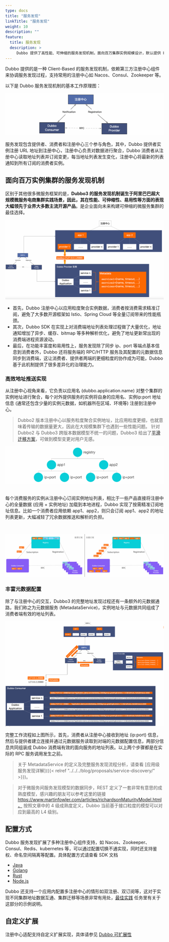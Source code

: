 ```yaml
---
type: docs
title: "服务发现"
linkTitle: "服务发现"
weight: 10
description: ""
feature:
  title: 服务发现
  description: >
     Dubbo 提供了高性能、可伸缩的服务发现机制，面向百万集群实例规模设计，默认提供 Nacos、Zookeeper 等注册中心适配并支持自定义扩展。
---
```


Dubbo 提供的是一种 Client-Based 的服务发现机制，依赖第三方注册中心组件来协调服务发现过程，支持常用的注册中心如 Nacos、Consul、Zookeeper 等。

以下是 Dubbo 服务发现机制的基本工作原理图：

![service-discovery](/imgs/v3/feature/service-discovery/arc.png)

服务发现包含提供者、消费者和注册中心三个参与角色，其中，Dubbo 提供者实例注册 URL 地址到注册中心，注册中心负责对数据进行聚合，Dubbo 消费者从注册中心读取地址列表并订阅变更，每当地址列表发生变化，注册中心将最新的列表通知到所有订阅的消费者实例。

## 面向百万实例集群的服务发现机制
区别于其他很多微服务框架的是，**Dubbo3 的服务发现机制诞生于阿里巴巴超大规模微服务电商集群实践场景，因此，其在性能、可伸缩性、易用性等方面的表现大幅领先于业界大多数主流开源产品**。是企业面向未来构建可伸缩的微服务集群的最佳选择。

![service-discovery](/imgs/v3/feature/service-discovery/arc2.png)

* 首先，Dubbo 注册中心以应用粒度聚合实例数据，消费者按消费需求精准订阅，避免了大多数开源框架如 Istio、Spring Cloud 等全量订阅带来的性能瓶颈。
* 其次，Dubbo SDK 在实现上对消费端地址列表处理过程做了大量优化，地址通知增加了异步、缓存、bitmap 等多种解析优化，避免了地址更新常出现的消费端进程资源波动。
* 最后，在功能丰富度和易用性上，服务发现除了同步 ip、port 等端点基本信息到消费者外，Dubbo 还将服务端的 RPC/HTTP 服务及其配置的元数据信息同步到消费端，这让消费者、提供者两端的更细粒度的协作成为可能，Dubbo 基于此机制提供了很多差异化的治理能力。

### 高效地址推送实现

从注册中心视角来看，它负责以应用名 (dubbo.application.name) 对整个集群的实例地址进行聚合，每个对外提供服务的实例将自身的应用名、实例ip:port 地址信息 (通常还包含少量的实例元数据，如机器所在区域、环境等) 注册到注册中心。

> Dubbo2 版本注册中心以服务粒度聚合实例地址，比应用粒度更细，也就意味着传输的数据量更大，因此在大规模集群下也遇到一些性能问题。
> 针对 Dubbo2 与 Dubbo3 跨版本数据模型不统一的问题，Dubbo3 给出了[平滑迁移方案](/zh-cn/docs3-v2/java-sdk/upgrades-and-compatibility/service-discovery/migration-service-discovery/)，可做到模型变更对用户无感。

![service-discovery](/imgs/v3/feature/service-discovery/registry-data.png)

<br/>
每个消费服务的实例从注册中心订阅实例地址列表，相比于一些产品直接将注册中心的全量数据 (应用 + 实例地址) 加载到本地进程，Dubbo 实现了按需精准订阅地址信息。比如一个消费者应用依赖 app1、app2，则只会订阅 app1、app2 的地址列表更新，大幅减轻了冗余数据推送和解析的负担。

<p> </p>
<br/>

![service-discovery](/imgs/v3/feature/service-discovery/subscription2.png)

### 丰富元数据配置
除了与注册中心的交互，Dubbo3 的完整地址发现过程还有一条额外的元数据通路，我们称之为元数据服务 (MetadataService)，实例地址与元数据共同组成了消费者端有效的地址列表。

![service-discovery](/imgs/v3/feature/service-discovery/metadata.png)

完整工作流程如上图所示，首先，消费者从注册中心接收到地址 (ip:port) 信息，然后与提供者建立连接并通过元数据服务读取到对端的元数据配置信息，两部分信息共同组装成 Dubbo 消费端有效的面向服务的地址列表。以上两个步骤都是在实际的 RPC 服务调用发生之前。

> 关于 MetadataService 的定义及完整服务发现流程分析，请查看 [应用级服务发现详解]({{< relref "../../../blog/proposals/service-discovery/" >}})。

> 对于微服务间服务发现模型的数据同步，REST 定义了一套非常有意思的成熟度模型，感兴趣的朋友可以参考这里的链接 https://www.martinfowler.com/articles/richardsonMaturityModel.html， 按照文章中的 4 级成熟度定义，Dubbo 当前基于接口粒度的模型可以对应到最高的 L4 级别。

## 配置方式
Dubbo 服务发现扩展了多种注册中心组件支持，如 Nacos、Zookeeper、Consul、Redis、kubernetes 等，可以通过配置切换不通实现，同时还支持鉴权、命名空间隔离等配置。具体配置方式请查看 SDK 文档

* [Java](/)
* [Golang](/)
* [Rust](/)
* [Node.js](/)

Dubbo 还支持一个应用内配置多注册中心的情形如双注册、双订阅等，这对于实现不同集群地址数据互通、集群迁移等场景非常有用处，[最佳实践](/) 任务里有关于这部分的示例说明。

## 自定义扩展
注册中心适配支持自定义扩展实现，具体请参见 [Dubbo 可扩展性](../extensibility)
